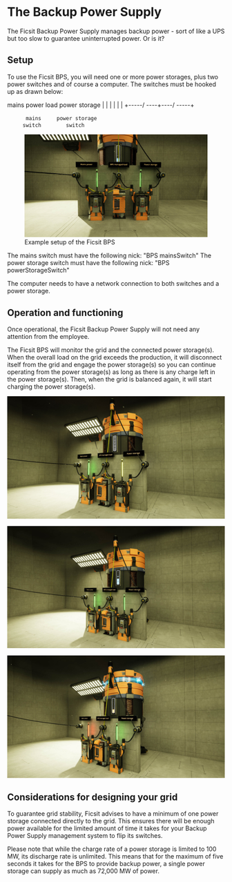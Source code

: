 # The Backup Power Supply
The Ficsit Backup Power Supply manages backup power - sort of like a UPS but too slow to
guarantee uninterrupted power. Or is it?

## Setup
To use the Ficsit BPS, you will need one or more power storages, plus two power switches and of course a computer.
The switches must be hooked up as drawn below:

 mains power    load    power storage
      |           |           |
      |           |           |
      +-----/ ----+----/ -----+

          mains     power storage
         switch        switch

<figure>
    <img src="preview1.jpg"
         alt="Example setup of the Ficsit Backup Power Supply">
    <figcaption>Example setup of the Ficsit BPS</figcaption>
</figure>

The mains switch must have the following nick: "BPS mainsSwitch"
The power storage switch must have the following nick: "BPS powerStorageSwitch"

The computer needs to have a network connection to both switches and a power storage.

## Operation and functioning
Once operational, the Ficsit Backup Power Supply will not need any attention from the employee.

The Ficsit BPS will monitor the grid and the connected power storage(s). When the overall load on the grid exceeds the production, it will disconnect itself from the grid and engage the power storage(s) so you can continue operating from the power storage(s) as long as there is any charge left in the power storage(s). Then, when the grid is balanced again, it will start charging the power storage(s).

![Normal operation](preview2.jpg "The Ficsit BPS during Normal operation")

![Charging](preview3.jpg "The Ficsit BPS while Charging")

![Providing backup power](preview4.jpg "The ficsit BPS providing backup power")

## Considerations for designing your grid
To guarantee grid stability, Ficsit advises to have a minimum of one power storage connected
directly to the grid. This ensures there will be enough power available for the limited
amount of time it takes for your Backup Power Supply management system to flip its switches.

Please note that while the charge rate of a power storage is limited to 100 MW, its
discharge rate is unlimited. This means that for the maximum of five seconds it takes
for the BPS to provide backup power, a single power storage can supply as much
as 72,000 MW of power.
